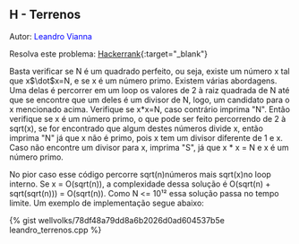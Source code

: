 ## H - Terrenos
<div id="terrenos"></div>

Autor: <font color = "blue">Leandro Vianna</font>

Resolva este problema: [Hackerrank][hackerrank-h]{:target="_blank"}

Basta verificar se N é um quadrado perfeito, ou seja, existe um número x tal que x$\dot$x=N, e se x é um número primo. Existem várias abordagens. Uma delas é percorrer em um loop os valores de 2 à raiz quadrada de N até que se encontre que um deles é um divisor de N, logo, um candidato para o x mencionado acima. Verifique se x*x=N, caso contrário imprima "N". Então verifique se x é um número primo, o que pode ser feito percorrendo de 2 à sqrt(x), se for encontrado que algum destes números divide x, então imprima "N" já que x não é primo, pois x tem um divisor diferente de 1 e x. Caso não encontre um divisor para x, imprima "S", já que x * x = N e x é um número primo. 

No pior caso esse código percorre sqrt(n)números mais sqrt(x)no loop interno. Se x = O(sqrt(n)), a complexidade dessa solução é O(sqrt(n) + sqrt(sqrt(n))) = O(sqrt(n)). Como N <= 10¹² essa solução passa no tempo limite.
Um exemplo de implementação segue abaixo:

{% gist wellvolks/78df48a79dd8a6b2026d0ad604537b5e leandro_terrenos.cpp %}

[hackerrank-h]: https://www.hackerrank.com/contests/2-competicao-de-programacao-infufg-20182/challenges/terrenos
